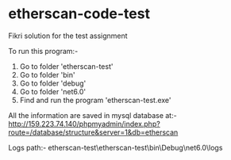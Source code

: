 # etherscan-code-test
Fikri solution for the test assignment

To run this program:-
1. Go to folder 'etherscan-test'
2. Go to folder 'bin'
3. Go to folder 'debug'
4. Go to folder 'net6.0'
5. Find and run the program 'etherscan-test.exe'

All the information are saved in mysql database at:-
http://159.223.74.140/phpmyadmin/index.php?route=/database/structure&server=1&db=etherscan

Logs path:-
etherscan-test\etherscan-test\bin\Debug\net6.0\logs
